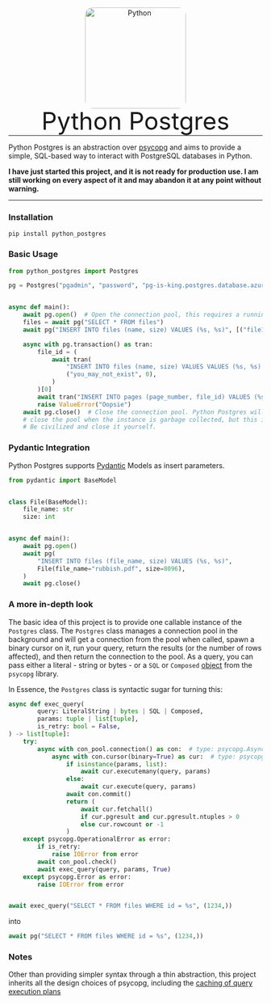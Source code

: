 <p align="center" style="margin: 0 0 10px">
<img width="200" height="200" src="https://www.postgresql.org/media/img/about/press/elephant.png" alt='Python' style="border-radius: 15px">
</p>

<h1 align="center" style="font-size: 3rem; font-weight: 400; margin: -15px 0">
Python Postgres
</h1>

---

Python Postgres is an abstraction over [psycopg](https://www.psycopg.org/psycopg3/docs/index.html) and aims to provide
a simple, SQL-based way to interact with PostgreSQL databases in Python.

**I have just started this project, and it is not ready for production use. I am still working on every aspect of it and
may abandon it at any point without warning.**

---

### Installation

```shell
pip install python_postgres 
```

### Basic Usage

```python
from python_postgres import Postgres

pg = Postgres("pgadmin", "password", "pg-is-king.postgres.database.azure.com")


async def main():
    await pg.open()  # Open the connection pool, this requires a running event loop.
    files = await pg("SELECT * FROM files")
    await pg("INSERT INTO files (name, size) VALUES (%s, %s)", [("file1", 1024), ("file2", 2048)])

    async with pg.transaction() as tran:
        file_id = (
            await tran(
                "INSERT INTO files (name, size) VALUES VALUES (%s, %s) RETURNING file_id;",
                ("you_may_not_exist", 0),
            )
        )[0]
        await tran("INSERT INTO pages (page_number, file_id) VALUES (%s, %s);", (4, file_id))
        raise ValueError("Oopsie")
    await pg.close()  # Close the connection pool. Python Postgres will attempt to automatically
    # close the pool when the instance is garbage collected, but this is not guaranteed to succeed.
    # Be civilized and close it yourself.
```

### Pydantic Integration

Python Postgres supports [Pydantic](https://docs.pydantic.dev/latest/) Models as insert parameters.

```python
from pydantic import BaseModel


class File(BaseModel):
    file_name: str
    size: int


async def main():
    await pg.open()
    await pg(
        "INSERT INTO files (file_name, size) VALUES (%s, %s)",
        File(file_name="rubbish.pdf", size=8096),
    )
    await pg.close()
```

### A more in-depth look

The basic idea of this project is to provide one callable instance of the `Postgres` class. The `Postgres` class manages
a connection pool in the background and will get a connection from the pool when called, spawn a binary cursor on it,
run your query, return the results (or the number of rows affected), and then return the connection to the pool. As a
query, you can pass either a literal - string or bytes - or a `SQL` or
`Composed` [object](https://www.psycopg.org/psycopg3/docs/api/sql.html) from the `psycopg` library.

In Essence, the `Postgres` class is syntactic sugar for turning this:

```python
async def exec_query(
        query: LiteralString | bytes | SQL | Composed,
        params: tuple | list[tuple],
        is_retry: bool = False,
) -> list[tuple]:
    try:
        async with con_pool.connection() as con:  # type: psycopg.AsyncConnection
            async with con.cursor(binary=True) as cur:  # type: psycopg.AsyncCursor
                if isinstance(params, list):
                    await cur.executemany(query, params)
                else:
                    await cur.execute(query, params)
                await con.commit()
                return (
                    await cur.fetchall()
                    if cur.pgresult and cur.pgresult.ntuples > 0
                    else cur.rowcount or -1
                )
    except psycopg.OperationalError as error:
        if is_retry:
            raise IOError from error
        await con_pool.check()
        await exec_query(query, params, True)
    except psycopg.Error as error:
        raise IOError from error


await exec_query("SELECT * FROM files WHERE id = %s", (1234,))
```

into

```python
await pg("SELECT * FROM files WHERE id = %s", (1234,))
```

### Notes

Other than providing simpler syntax through a thin abstraction, this project inherits all the design choices of psycopg,
including the [caching of query execution plans](https://www.psycopg.org/psycopg3/docs/advanced/prepare.html#index-0)
